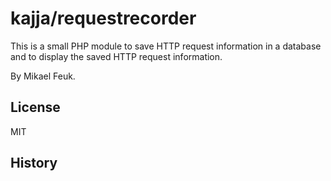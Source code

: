 kajja/requestrecorder
=====================

This is a small PHP module to save HTTP request information in a database and to display the saved HTTP request information.

By Mikael Feuk.

License
-------
MIT

History
-------
